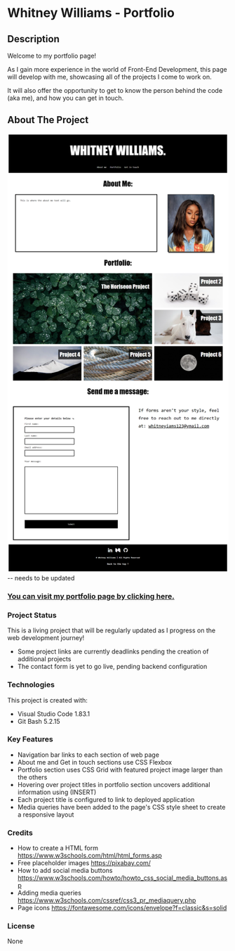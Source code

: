# Whitney Williams - Portfolio

## Description

Welcome to my portfolio page! 

As I gain more experience in the world of Front-End Development, this page will develop with me, showcasing all of the projects I come to work on. 

It will also offer the opportunity to get to know the person behind the code (aka me), and how you can get in touch. 

## About The Project

![Screenshot image of portfolio page](./images/Whitney-s-Portfolio-Homepage.png) -- needs to be updated

### [You can visit my portfolio page by clicking here.](https://whit-williams.github.io/ww-portfolio/)

### Project Status
This is a living project that will be regularly updated as I progress on the web development journey!

- Some project links are currently deadlinks pending the creation of additional projects
- The contact form is yet to go live, pending backend configuration

### Technologies
This project is created with:

- Visual Studio Code 1.83.1
- Git Bash 5.2.15

### Key Features
- Navigation bar links to each section of web page
- About me and Get in touch sections use CSS Flexbox
- Portfolio section uses CSS Grid with featured project image larger than the others
- Hovering over project titles in portfolio section uncovers additional information using (INSERT)
- Each project title is configured to link to deployed application
- Media queries have been added to the page's CSS style sheet to create a responsive layout

### Credits
- How to create a HTML form https://www.w3schools.com/html/html_forms.asp
- Free placeholder images https://pixabay.com/
- How to add social media buttons https://www.w3schools.com/howto/howto_css_social_media_buttons.asp
- Adding media queries https://www.w3schools.com/cssref/css3_pr_mediaquery.php
- Page icons https://fontawesome.com/icons/envelope?f=classic&s=solid

### License 
None


